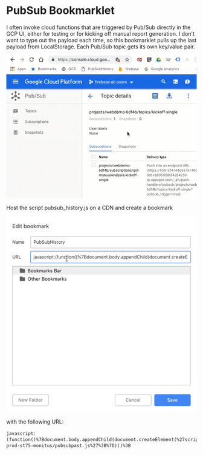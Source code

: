 # PubSub Bookmarklet
I often invoke cloud functions that are triggered by Pub/Sub directly in the GCP UI, either for testing or for kicking off manual report generation. I don't want to type out the payload each time, so this bookmarklet pulls up the last payload from LocalStorage. Each Pub/Sub topic gets its own key/value pair.

![PubSub](pubsubhistory.gif)

Host the script pubsub_history.js on a CDN and create a bookmark

![Edit Bookmark](edit_bookmark.png)

with the following URL:

```
javascript:(function()%7Bdocument.body.appendChild(document.createElement(%27script%27)).src%3D%27https://sep.yimg.com/ty/cdn/test-prod-st75-monitus/pubsubpast.js%27%3B%7D)()%3B
```